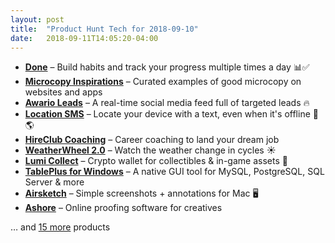 ```yaml
---
layout: post
title:  "Product Hunt Tech for 2018-09-10"
date:   2018-09-11T14:05:20-04:00
---
```


* **[Done](https://www.producthunt.com/posts/done-3?utm_campaign=producthunt-api&utm_medium=api&utm_source=Application%3A+Daily+Digest+RSS+%28ID%3A+3202%29)** – Build habits and track your progress multiple times a day 📊✅
* **[Microcopy Inspirations](https://www.producthunt.com/posts/microcopy-inspirations?utm_campaign=producthunt-api&utm_medium=api&utm_source=Application%3A+Daily+Digest+RSS+%28ID%3A+3202%29)** – Curated examples of good microcopy on websites and apps
* **[Awario Leads](https://www.producthunt.com/posts/awario-leads?utm_campaign=producthunt-api&utm_medium=api&utm_source=Application%3A+Daily+Digest+RSS+%28ID%3A+3202%29)** – A real-time social media feed full of targeted leads 🔥
* **[Location SMS](https://www.producthunt.com/posts/location-sms?utm_campaign=producthunt-api&utm_medium=api&utm_source=Application%3A+Daily+Digest+RSS+%28ID%3A+3202%29)** – Locate your device with a text, even when it's offline 📱🌎
* **[HireClub Coaching](https://www.producthunt.com/posts/hireclub-coaching?utm_campaign=producthunt-api&utm_medium=api&utm_source=Application%3A+Daily+Digest+RSS+%28ID%3A+3202%29)** – Career coaching to land your dream job
* **[WeatherWheel 2.0](https://www.producthunt.com/posts/weatherwheel-2-0?utm_campaign=producthunt-api&utm_medium=api&utm_source=Application%3A+Daily+Digest+RSS+%28ID%3A+3202%29)** – Watch the weather change in cycles ☀️
* **[Lumi Collect](https://www.producthunt.com/posts/lumi-collect-2?utm_campaign=producthunt-api&utm_medium=api&utm_source=Application%3A+Daily+Digest+RSS+%28ID%3A+3202%29)** – Crypto wallet for collectibles & in-game assets 🌟
* **[TablePlus for Windows](https://www.producthunt.com/posts/tableplus-for-windows?utm_campaign=producthunt-api&utm_medium=api&utm_source=Application%3A+Daily+Digest+RSS+%28ID%3A+3202%29)** – A native GUI tool for MySQL, PostgreSQL, SQL Server & more
* **[Airsketch](https://www.producthunt.com/posts/airsketch?utm_campaign=producthunt-api&utm_medium=api&utm_source=Application%3A+Daily+Digest+RSS+%28ID%3A+3202%29)** – Simple screenshots + annotations for Mac 🖥️
* **[Ashore](https://www.producthunt.com/posts/ashore?utm_campaign=producthunt-api&utm_medium=api&utm_source=Application%3A+Daily+Digest+RSS+%28ID%3A+3202%29)** – Online proofing software for creatives

… and [15 more](https://www.producthunt.com/tech) products